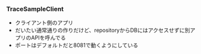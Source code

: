 ### TraceSampleClient

- クライアント側のアプリ
- だいたい通常通りの作りだけど、repositoryからDBにはアクセスせずに別アプリのAPIを呼んでる
- ポートはデフォルトだと8081で動くようにしている
